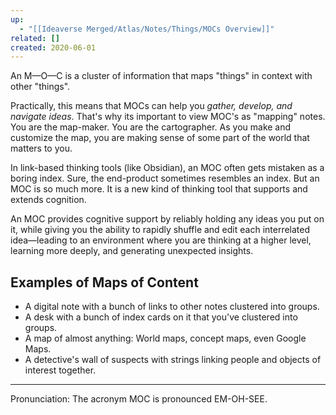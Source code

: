 ```yaml
---
up:
  - "[[Ideaverse Merged/Atlas/Notes/Things/MOCs Overview]]"
related: []
created: 2020-06-01
---
```

An M—O—C is a cluster of information that maps "things" in context with other "things".

Practically, this means that MOCs can help you *gather, develop, and navigate ideas*. That's why its important to view MOC's as "mapping" notes. You are the map-maker. You are the cartographer. As you make and customize the map, you are making sense of some part of the world that matters to you.

In link-based thinking tools (like Obsidian), an MOC often gets mistaken as a boring index. Sure, the end-product sometimes resembles an index. But an MOC is so much more. It is a new kind of thinking tool that supports and extends cognition.

An MOC provides cognitive support by reliably holding any ideas you put on it, while giving you the ability to rapidly shuffle and edit each interrelated idea—leading to an environment where you are thinking at a higher level, learning more deeply, and generating unexpected insights. 

## Examples of Maps of Content
- A digital note with a bunch of links to other notes clustered into groups.
- A desk with a bunch of index cards on it that you've clustered into groups.
- A map of almost anything: World maps, concept maps, even Google Maps.
- A detective's wall of suspects with strings linking people and objects of interest together.

---

Pronunciation: The acronym MOC is pronounced EM-OH-SEE.